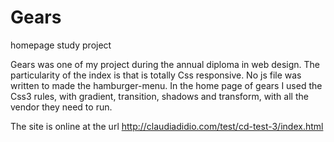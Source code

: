 # Gears
homepage study project

Gears was one of my project during the annual diploma in web design. The particularity of the index is that is totally Css responsive. No js file was written to made the hamburger-menu.
In the home page of gears I used the Css3 rules, with gradient, transition, shadows and transform, with all the vendor they need to run.

The site is online at the url http://claudiadidio.com/test/cd-test-3/index.html
